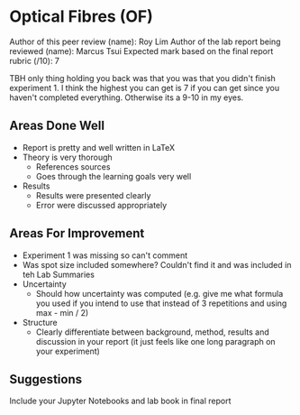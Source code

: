 # Optical Fibres (OF)

Author of this peer review (name): Roy Lim
Author of the lab report being reviewed (name): Marcus Tsui
Expected mark based on the final report rubric (/10): 7

TBH only thing holding you back was that you was that you didn't finish experiment 1.
I think the highest you can get is 7 if you can get since you haven't completed everything.
Otherwise its a 9-10 in my eyes.

## Areas Done Well

- Report is pretty and well written in LaTeX
- Theory is very thorough
  - References sources
  - Goes through the learning goals very well
- Results
  - Results were presented clearly 
  - Error were discussed appropriately

## Areas For Improvement

- Experiment 1 was missing so can't comment
- Was spot size included somewhere? Couldn't find it and was included in teh Lab Summaries
- Uncertainty
  - Should how uncertainty was computed (e.g. give me what formula you used if you intend to use that instead of 3 repetitions and using max - min / 2)
- Structure
  - Clearly differentiate between background, method, results and discussion in your report (it just feels like one long paragraph on your experiment)

## Suggestions 

Include your Jupyter Notebooks and lab book in final report

